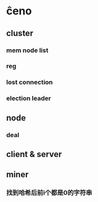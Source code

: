 # ĉeno

## cluster
### mem node list
### reg 
### lost connection
### election leader

## node
### deal



## client & server


## miner
### 找到哈希后前i个都是0的字符串

